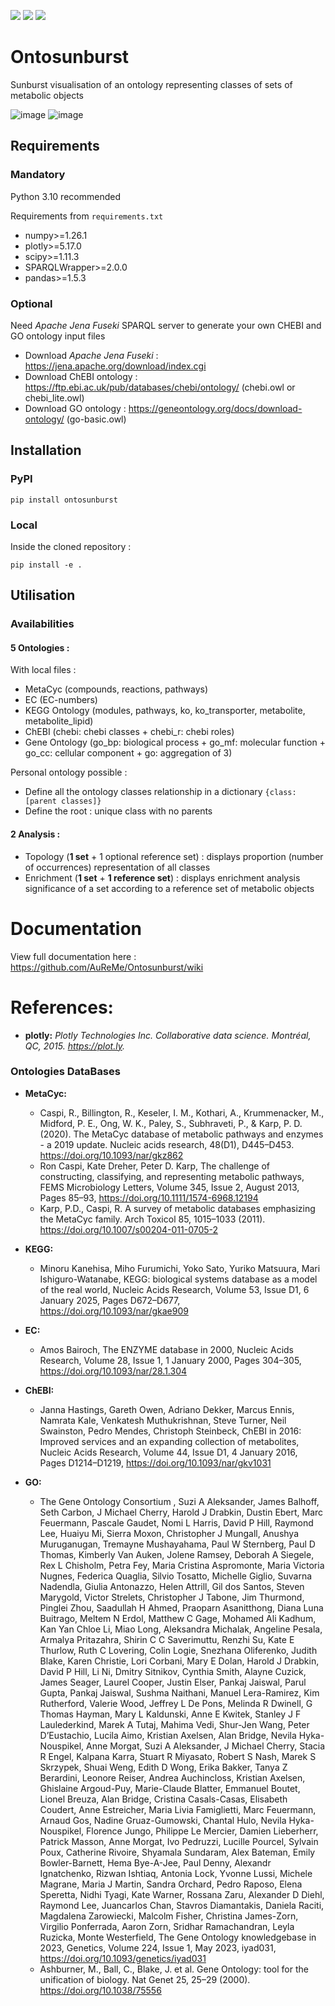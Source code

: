 [![](https://img.shields.io/badge/python-3.10-blue.svg)]()
[![](https://img.shields.io/badge/version-0.0.5-green.svg)](https://github.com/AuReMe/Ontosunburst/releases/tag/v0.0.5)
[![](https://img.shields.io/badge/documentation-Wiki-orange.svg)](https://github.com/AuReMe/Ontosunburst/wiki)


# Ontosunburst

Sunburst visualisation of an ontology representing classes of sets
of metabolic objects


![image](./Figures/main_fig_topo.png)
![image](./Figures/main_fig_enrich.png)

## Requirements

### Mandatory
Python 3.10 recommended

Requirements from `requirements.txt`

- numpy>=1.26.1
- plotly>=5.17.0
- scipy>=1.11.3
- SPARQLWrapper>=2.0.0
- pandas>=1.5.3

### Optional

Need *Apache Jena Fuseki* SPARQL server to generate your own CHEBI and GO ontology input files

- Download *Apache Jena Fuseki* : https://jena.apache.org/download/index.cgi 
- Download ChEBI ontology : https://ftp.ebi.ac.uk/pub/databases/chebi/ontology/
  (chebi.owl or chebi_lite.owl)
- Download GO ontology : https://geneontology.org/docs/download-ontology/ (go-basic.owl)

## Installation

### PyPI

```commandline
pip install ontosunburst
```

### Local

Inside the cloned repository :

```commandline
pip install -e .
```



## Utilisation

### Availabilities

#### 5 **Ontologies :**

With local files :
- MetaCyc (compounds, reactions, pathways)
- EC (EC-numbers)
- KEGG Ontology (modules, pathways, ko, ko_transporter, metabolite, metabolite_lipid)
- ChEBI (chebi: chebi classes + chebi_r: chebi roles)
- Gene Ontology (go_bp: biological process + go_mf: molecular function + go_cc:
cellular component + go: aggregation of 3)

Personal ontology possible :
- Define all the ontology classes relationship in 
a dictionary `{class: [parent classes]}`
- Define the root : unique class with no parents

#### 2 **Analysis :**

- Topology (**1 set** + 1 optional reference set) : displays proportion 
(number of occurrences) representation of all classes
- Enrichment (**1 set** + **1 reference set**) :  displays enrichment 
analysis significance of a set according to a reference set of metabolic 
objects

# Documentation

View full documentation here : https://github.com/AuReMe/Ontosunburst/wiki 

# References:
 
- **plotly:** *Plotly Technologies Inc. Collaborative data science. Montréal, QC, 2015. https://plot.ly.*

### Ontologies DataBases

- **MetaCyc:** 
  - Caspi, R., Billington, R., Keseler, I. M., Kothari, A., Krummenacker, M., Midford, P. E., 
  Ong, W. K., Paley, S., Subhraveti, P., & Karp, P. D. (2020). The MetaCyc database of metabolic 
  pathways and enzymes - a 2019 update. Nucleic acids research, 48(D1), D445–D453. 
  https://doi.org/10.1093/nar/gkz862
  - Ron Caspi, Kate Dreher, Peter D. Karp, The challenge of constructing, classifying, and 
  representing metabolic pathways, FEMS Microbiology Letters, Volume 345, Issue 2, August 2013, 
  Pages 85–93, https://doi.org/10.1111/1574-6968.12194
  - Karp, P.D., Caspi, R. A survey of metabolic databases emphasizing the MetaCyc family. Arch 
  Toxicol 85, 1015–1033 (2011). https://doi.org/10.1007/s00204-011-0705-2

- **KEGG:**
  - Minoru Kanehisa, Miho Furumichi, Yoko Sato, Yuriko Matsuura, Mari Ishiguro-Watanabe, KEGG: 
  biological systems database as a model of the real world, Nucleic Acids Research, Volume 53, 
  Issue D1, 6 January 2025, Pages D672–D677, https://doi.org/10.1093/nar/gkae909
- **EC:**
  - Amos Bairoch, The ENZYME database in 2000, Nucleic Acids Research, Volume 28, Issue 1, 1 
  January 2000, Pages 304–305, https://doi.org/10.1093/nar/28.1.304
- **ChEBI:**
  - Janna Hastings, Gareth Owen, Adriano Dekker, Marcus Ennis, Namrata Kale, Venkatesh 
  Muthukrishnan, Steve Turner, Neil Swainston, Pedro Mendes, Christoph Steinbeck, ChEBI in 2016: 
  Improved services and an expanding collection of metabolites, Nucleic Acids Research, Volume 44, 
  Issue D1, 4 January 2016, Pages D1214–D1219, https://doi.org/10.1093/nar/gkv1031
- **GO:**
  - The Gene Ontology Consortium , Suzi A Aleksander, James Balhoff, Seth Carbon, J Michael Cherry, 
  Harold J Drabkin, Dustin Ebert, Marc Feuermann, Pascale Gaudet, Nomi L Harris, David P Hill, 
  Raymond Lee, Huaiyu Mi, Sierra Moxon, Christopher J Mungall, Anushya Muruganugan, Tremayne 
  Mushayahama, Paul W Sternberg, Paul D Thomas, Kimberly Van Auken, Jolene Ramsey, Deborah A 
  Siegele, Rex L Chisholm, Petra Fey, Maria Cristina Aspromonte, Maria Victoria Nugnes, Federica 
  Quaglia, Silvio Tosatto, Michelle Giglio, Suvarna Nadendla, Giulia Antonazzo, Helen Attrill, 
  Gil dos Santos, Steven Marygold, Victor Strelets, Christopher J Tabone, Jim Thurmond, Pinglei 
  Zhou, Saadullah H Ahmed, Praoparn Asanitthong, Diana Luna Buitrago, Meltem N Erdol, Matthew C 
  Gage, Mohamed Ali Kadhum, Kan Yan Chloe Li, Miao Long, Aleksandra Michalak, Angeline Pesala, 
  Armalya Pritazahra, Shirin C C Saverimuttu, Renzhi Su, Kate E Thurlow, Ruth C Lovering, Colin 
  Logie, Snezhana Oliferenko, Judith Blake, Karen Christie, Lori Corbani, Mary E Dolan, Harold J 
  Drabkin, David P Hill, Li Ni, Dmitry Sitnikov, Cynthia Smith, Alayne Cuzick, James Seager, 
  Laurel Cooper, Justin Elser, Pankaj Jaiswal, Parul Gupta, Pankaj Jaiswal, Sushma Naithani, 
  Manuel Lera-Ramirez, Kim Rutherford, Valerie Wood, Jeffrey L De Pons, Melinda R Dwinell, G 
  Thomas Hayman, Mary L Kaldunski, Anne E Kwitek, Stanley J F Laulederkind, Marek A Tutaj, 
  Mahima Vedi, Shur-Jen Wang, Peter D’Eustachio, Lucila Aimo, Kristian Axelsen, Alan Bridge, 
  Nevila Hyka-Nouspikel, Anne Morgat, Suzi A Aleksander, J Michael Cherry, Stacia R Engel, 
  Kalpana Karra, Stuart R Miyasato, Robert S Nash, Marek S Skrzypek, Shuai Weng, Edith D Wong, 
  Erika Bakker, Tanya Z Berardini, Leonore Reiser, Andrea Auchincloss, Kristian Axelsen, 
  Ghislaine Argoud-Puy, Marie-Claude Blatter, Emmanuel Boutet, Lionel Breuza, Alan Bridge, 
  Cristina Casals-Casas, Elisabeth Coudert, Anne Estreicher, Maria Livia Famiglietti, 
  Marc Feuermann, Arnaud Gos, Nadine Gruaz-Gumowski, Chantal Hulo, Nevila Hyka-Nouspikel, 
  Florence Jungo, Philippe Le Mercier, Damien Lieberherr, Patrick Masson, Anne Morgat, Ivo 
  Pedruzzi, Lucille Pourcel, Sylvain Poux, Catherine Rivoire, Shyamala Sundaram, Alex Bateman, 
  Emily Bowler-Barnett, Hema Bye-A-Jee, Paul Denny, Alexandr Ignatchenko, Rizwan Ishtiaq, Antonia 
  Lock, Yvonne Lussi, Michele Magrane, Maria J Martin, Sandra Orchard, Pedro Raposo, Elena 
  Speretta, Nidhi Tyagi, Kate Warner, Rossana Zaru, Alexander D Diehl, Raymond Lee, Juancarlos 
  Chan, Stavros Diamantakis, Daniela Raciti, Magdalena Zarowiecki, Malcolm Fisher, Christina 
  James-Zorn, Virgilio Ponferrada, Aaron Zorn, Sridhar Ramachandran, Leyla Ruzicka, Monte 
  Westerfield, The Gene Ontology knowledgebase in 2023, Genetics, Volume 224, Issue 1, May 2023, 
  iyad031, https://doi.org/10.1093/genetics/iyad031 
  - Ashburner, M., Ball, C., Blake, J. et al. Gene Ontology: tool for the unification of biology. 
  Nat Genet 25, 25–29 (2000). https://doi.org/10.1038/75556